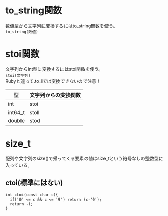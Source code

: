 # to_string関数

数値型から文字列に変換するにはto_string関数を使う。   
`to_string(数値)`

# stoi関数

文字列からint型に変換するにはstoi関数を使う。  
`stoi(文字列)`  
Rubyと違って.to_iでは変換できないので注意！

|型|文字列からの変換関数|
|----|----|
|int|stoi|
|int64_t|stoll|
|double|stod|

# size_t

配列や文字列のsize()で帰ってくる要素の値はsize_tという符号なしの整数型に入っている。

## ctoi(標準にはない)

```
int ctoi(const char c){
  if('0' <= c && c <= '9') return (c-'0');
  return -1;
}
```
